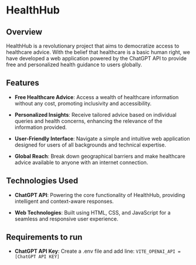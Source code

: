 # HealthHub

## Overview

HealthHub is a revolutionary project that aims to democratize access to healthcare advice. With the belief that healthcare is a basic human right, we have developed a web application powered by the ChatGPT API to provide free and personalized health guidance to users globally.

## Features

- **Free Healthcare Advice**: Access a wealth of healthcare information without any cost, promoting inclusivity and accessibility.

- **Personalized Insights**: Receive tailored advice based on individual queries and health concerns, enhancing the relevance of the information provided.

- **User-Friendly Interface**: Navigate a simple and intuitive web application designed for users of all backgrounds and technical expertise.

- **Global Reach**: Break down geographical barriers and make healthcare advice available to anyone with an internet connection.

## Technologies Used

- **ChatGPT API**: Powering the core functionality of HealthHub, providing intelligent and context-aware responses.

- **Web Technologies**: Built using HTML, CSS, and JavaScript for a seamless and responsive user experience.

## Requirements to run

- **ChatGPT API Key**: Create a .env file and add line: `VITE_OPENAI_API = [ChatGPT API KEY]`

